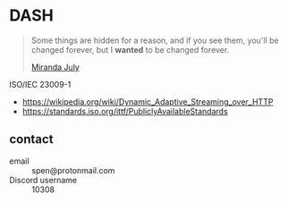 # DASH

> Some things are hidden for a reason, and if you see them, you'll be changed
> forever, but I **wanted** to be changed forever.
>
> [Miranda July](//youtube.com/watch?v=7dMGWporaFE&t=142s)

ISO/IEC 23009-1

- <https://wikipedia.org/wiki/Dynamic_Adaptive_Streaming_over_HTTP>
- https://standards.iso.org/ittf/PubliclyAvailableStandards

## contact

<dl>
   <dt>email</dt>
   <dd>spen@protonmail.com</dd>
   <dt>Discord username</dt>
   <dd>10308</dd>
</dl>
